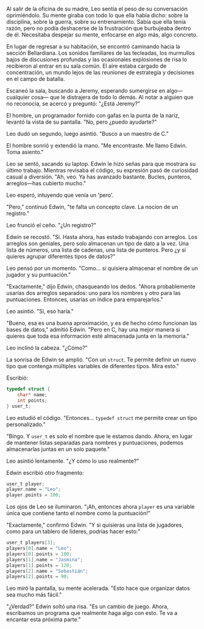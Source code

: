 Al salir de la oficina de su madre, Leo sentía el peso de su conversación oprimiéndolo. Su mente giraba con todo lo que ella había dicho: sobre la disciplina, sobre la guerra, sobre su entrenamiento. Sabía que ella tenía razón, pero no podía deshacerse de la frustración que burbujeaba dentro de él. Necesitaba despejar su mente, enfocarse en algo más, algo concreto.

En lugar de regresar a su habitación, se encontró caminando hacia la sección Bellardiana. Los sonidos familiares de las tecleadas, los murmullos bajos de discusiones profundas y las ocasionales explosiones de risa lo recibieron al entrar en su sala común. El aire estaba cargado de concentración, un mundo lejos de las reuniones de estrategia y decisiones en el campo de batalla.

Escaneó la sala, buscando a Jeremy, esperando sumergirse en algo—cualquier cosa— que le distrajera de todo lo demás. Al notar a alguien que no reconocía, se acercó y preguntó: "¿Está Jeremy?"

El hombre, un programador fornido con gafas en la punta de la nariz, levantó la vista de su pantalla. "No, pero ¿puedo ayudarte?"

Leo dudó un segundo, luego asintió. "Busco a un maestro de C."

El hombre sonrió y extendió la mano. "Me encontraste. Me llamo Edwin. Toma asiento."

Leo se sentó, sacando su laptop. Edwin le hizo señas para que mostrara su último trabajo. Mientras revisaba el código, su expresión pasó de curiosidad casual a diversión. "Ah, veo. Ya has avanzado bastante. Bucles, punteros, arreglos—has cubierto mucho."

Leo esperó, intuyendo que venía un 'pero'.

"Pero," continuó Edwin, "te falta un concepto clave. La nocion de un registro."

Leo frunció el ceño. "¿Un registro?"

Edwin se recostó. "Sí. Hasta ahora, has estado trabajando con arreglos. Los arreglos son geniales, pero solo almacenan un tipo de dato a la vez. Una lista de números, una lista de cadenas, una lista de punteros. Pero ¿y si quieres agrupar diferentes tipos de datos?"

Leo pensó por un momento. "Como... si quisiera almacenar el nombre de un jugador y su puntuación."

"Exactamente," dijo Edwin, chasqueando los dedos. "Ahora probablemente usarías dos arreglos separados: uno para los nombres y otro para las puntuaciones. Entonces, usarías un índice para emparejarlos."

Leo asintió. "Sí, eso haría."

"Bueno, esa es una buena aproximación, y es de hecho cómo funcionan las bases de datos," admitió Edwin. "Pero en C, hay una mejor manera si quieres que toda esa información esté almacenada junta en la memoria."

Leo inclinó la cabeza. "¿Cómo?"

La sonrisa de Edwin se amplió. "Con un `struct`. Te permite definir un nuevo tipo que contenga múltiples variables de diferentes tipos. Mira esto."

Escribió:

```c
typedef struct {
    char* name;
    int points;
} user_t;
```

Leo estudió el código. "Entonces... `typedef struct` me permite crear un tipo personalizado."

"Bingo. Y `user_t` es solo el nombre que le estamos dando. Ahora, en lugar de mantener listas separadas para nombres y puntuaciones, podemos almacenarlas juntas en un solo paquete."

Leo asintió lentamente. "¿Y cómo lo uso realmente?"

Edwin escribió otro fragmento:

```c
user_t player;
player.name = "Leo";
player.points = 100;
```

Los ojos de Leo se iluminaron. "¡Ah, entonces ahora `player` es una variable única que contiene tanto el nombre como la puntuación!"

"Exactamente," confirmó Edwin. "Y si quisieras una lista de jugadores, como para un tablero de líderes, podrías hacer esto:"

```c
user_t players[3];
players[0].name = "Leo";
players[0].points = 100;
players[1].name = "Jasmina";
players[1].points = 120;
players[2].name = "Sebastián";
players[2].points = 90;
```

Leo miró la pantalla, su mente acelerada. "Esto hace que organizar datos sea mucho más fácil."

"¿Verdad?" Edwin soltó una risa. "Es un cambio de juego. Ahora, escribamos un programa que realmente haga algo con esto. Te va a encantar esta próxima parte."